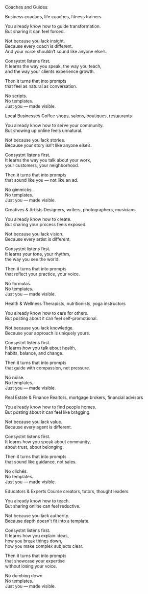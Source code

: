 Coaches and Guides:

Business coaches, life coaches, fitness trainers

You already know how to guide transformation.  
But sharing it can feel forced.  

Not because you lack insight.  
Because every coach is different.  
And your voice shouldn’t sound like anyone else’s.  

Consystnt listens first.  
It learns the way you speak, the way you teach,  
and the way your clients experience growth.  

Then it turns that into prompts  
that feel as natural as conversation.  

No scripts.  
No templates.  
Just you — made visible.


Local Businesses
Coffee shops, salons, boutiques, restaurants

You already know how to serve your community.  
But showing up online feels unnatural.  

Not because you lack stories.  
Because your story isn’t like anyone else’s.  

Consystnt listens first.  
It learns the way you talk about your work,  
your customers, your neighborhood.  

Then it turns that into prompts  
that sound like you — not like an ad.  

No gimmicks.  
No templates.  
Just you — made visible.  


Creatives & Artists
Designers, writers, photographers, musicians

You already know how to create.  
But sharing your process feels exposed.  

Not because you lack vision.  
Because every artist is different.  

Consystnt listens first.  
It learns your tone, your rhythm,  
the way you see the world.  

Then it turns that into prompts  
that reflect your practice, your voice.  

No formulas.  
No templates.  
Just you — made visible. 


Health & Wellness
Therapists, nutritionists, yoga instructors


You already know how to care for others.  
But posting about it can feel self-promotional.  

Not because you lack knowledge.  
Because your approach is uniquely yours.  

Consystnt listens first.  
It learns how you talk about health,  
habits, balance, and change.  

Then it turns that into prompts  
that guide with compassion, not pressure.  

No noise.  
No templates.  
Just you — made visible.  


Real Estate & Finance
Realtors, mortgage brokers, financial advisors

You already know how to find people homes.  
But posting about it can feel like bragging.  

Not because you lack value.  
Because every agent is different.  

Consystnt listens first.  
It learns how you speak about community,  
about trust, about belonging.  

Then it turns that into prompts  
that sound like guidance, not sales.  

No clichés.  
No templates.  
Just you — made visible.


Educators & Experts
Course creators, tutors, thought leaders

You already know how to teach.  
But sharing online can feel reductive.  

Not because you lack authority.  
Because depth doesn't fit into a template.  

Consystnt listens first.  
It learns how you explain ideas,  
how you break things down,  
how you make complex subjects clear.  

Then it turns that into prompts  
that showcase your expertise  
without losing your voice.  

No dumbing down.  
No templates.  
Just you — made visible.  
